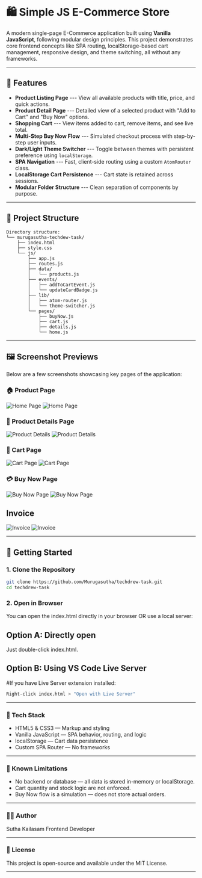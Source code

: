 # 🛍️ Simple JS E-Commerce Store

A modern single-page E-Commerce application built using **Vanilla JavaScript**, following modular design principles. This project demonstrates core frontend concepts like SPA routing, localStorage-based cart management, responsive design, and theme switching, all without any frameworks.

---

## 🚀 Features

-  **Product Listing Page**
  --- View all available products with title, price, and quick actions.
-  **Product Detail Page**
  --- Detailed view of a selected product with "Add to Cart" and "Buy Now" options.
-  **Shopping Cart**
  --- View items added to cart, remove items, and see live total.
-  **Multi-Step Buy Now Flow**
  --- Simulated checkout process with step-by-step user inputs.
-  **Dark/Light Theme Switcher**
  --- Toggle between themes with persistent preference using `localStorage`.
-  **SPA Navigation**
  --- Fast, client-side routing using a custom `AtomRouter` class.
-  **LocalStorage Cart Persistence**
  --- Cart state is retained across sessions.
-  **Modular Folder Structure**
  --- Clean separation of components by purpose.

---

## 📂 Project Structure

```
Directory structure:
└── murugasutha-techdew-task/
    ├── index.html
    ├── style.css
    └── js/
        ├── app.js
        ├── routes.js
        ├── data/
        │   └── products.js
        ├── events/
        │   ├── addToCartEvent.js
        │   └── updateCardBadge.js
        ├── lib/
        │   ├── atom-router.js
        │   └── theme-switcher.js
        └── pages/
            ├── buyNow.js
            ├── cart.js
            ├── details.js
            └── home.js

```
---

## 🖼️ Screenshot Previews

Below are a few screenshots showcasing key pages of the application:

### 🏠 Product Page
![Home Page](./screenshots/ProductListing-light.png)
![Home Page](./screenshots/ProductListing-dark.png)

### 📄 Product Details Page
![Product Details](./screenshots/ProductDetail-light.png)
![Product Details](./screenshots/productDetail-dark.png)

### 🛒 Cart Page
![Cart Page](./screenshots/Cart-light.png)
![Cart Page](./screenshots/Cart-dark.png)

### 💳 Buy Now Page
![Buy Now Page](./screenshots/BuyNow-light.png)
![Buy Now Page](./screenshots/BuyNow-dark.png)

## Invoice
![Invoice](./screenshots/invoiceLight.png)
![Invoice](./screenshots/invoiceDark.png)

---

## 🔧 Getting Started

### 1. Clone the Repository

```bash
git clone https://github.com/Murugasutha/techdrew-task.git
cd techdrew-task
```
### 2. Open in Browser
You can open the index.html directly in your browser OR use a local server:

## Option A: Directly open
Just double-click index.html.

## Option B: Using VS Code Live Server
#If you have Live Server extension installed:
```bash
Right-click index.html > "Open with Live Server"
```

---

### 🧠 Tech Stack
- HTML5 & CSS3 — Markup and styling
- Vanilla JavaScript — SPA behavior, routing, and logic
- localStorage — Cart data persistence
- Custom SPA Router — No frameworks

---

### 📌 Known Limitations
- No backend or database — all data is stored in-memory or localStorage.
- Cart quantity and stock logic are not enforced.
- Buy Now flow is a simulation — does not store actual orders.

---

### 🧑‍💻 Author
Sutha Kailasam
Frontend Developer

---

### 📄 License
This project is open-source and available under the MIT License.

---
